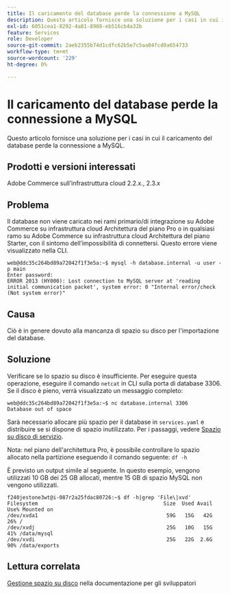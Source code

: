 ```yaml
---
title: Il caricamento del database perde la connessione a MySQL
description: Questo articolo fornisce una soluzione per i casi in cui il caricamento del database perde la connessione a MySQL.
exl-id: 6051cea1-8292-4a81-8908-eb516cb4a32b
feature: Services
role: Developer
source-git-commit: 2aeb2355b74d1cdfc62b5e7c5aa04fcd0a654733
workflow-type: tm+mt
source-wordcount: '229'
ht-degree: 0%

---
```


# Il caricamento del database perde la connessione a MySQL

Questo articolo fornisce una soluzione per i casi in cui il caricamento del database perde la connessione a MySQL.

## Prodotti e versioni interessati

Adobe Commerce sull’infrastruttura cloud 2.2.x., 2.3.x

## Problema

Il database non viene caricato nei rami primario/di integrazione su Adobe Commerce su infrastruttura cloud Architettura del piano Pro o in qualsiasi ramo su Adobe Commerce su infrastruttura cloud Architettura del piano Starter, con il sintomo dell’impossibilità di connettersi. Questo errore viene visualizzato nella CLI.

```
web@ddc35c264bd89a72042f1f3e5a:~$ mysql -h database.internal -u user -p main
Enter password:
ERROR 2013 (HY000): Lost connection to MySQL server at 'reading initial communication packet', system error: 0 "Internal error/check (Not system error)"
```

## Causa

Ciò è in genere dovuto alla mancanza di spazio su disco per l&#39;importazione del database.

## Soluzione

Verificare se lo spazio su disco è insufficiente. Per eseguire questa operazione, eseguire il comando `netcat` in CLI sulla porta di database 3306. Se il disco è pieno, verrà visualizzato un messaggio completo:

```
web@ddc35c264bd89a72042f1f3e5a:~$ nc database.internal 3306
Database out of space
```

Sarà necessario allocare più spazio per il database in `services.yaml` e distribuire se si dispone di spazio inutilizzato. Per i passaggi, vedere [Spazio su disco di servizio](https://experienceleague.adobe.com/en/docs/commerce-cloud-service/user-guide/develop/storage/manage-disk-space#service-disk-space).

Nota: nel piano dell&#39;architettura Pro, è possibile controllare lo spazio allocato nella partizione eseguendo il comando seguente: `df -h`

È previsto un output simile al seguente. In questo esempio, vengono utilizzati 10 GB dei 25 GB allocati, mentre 15 GB di spazio MySQL non vengono utilizzati.

```
f240jestone3wt@i-087r2a25fdac80726:~$ df -h|grep 'File\|xvd'
Filesystem                                         Size  Used Avail Use% Mounted on
/dev/xvda1                                          59G   15G   42G  26% /
/dev/xvdj                                           25G   10G   15G  41% /data/mysql
/dev/xvdi                                           25G   22G  2.6G  90% /data/exports
```

## Lettura correlata

[Gestione spazio su disco](https://experienceleague.adobe.com/en/docs/commerce-cloud-service/user-guide/develop/storage/manage-disk-space) nella documentazione per gli sviluppatori
